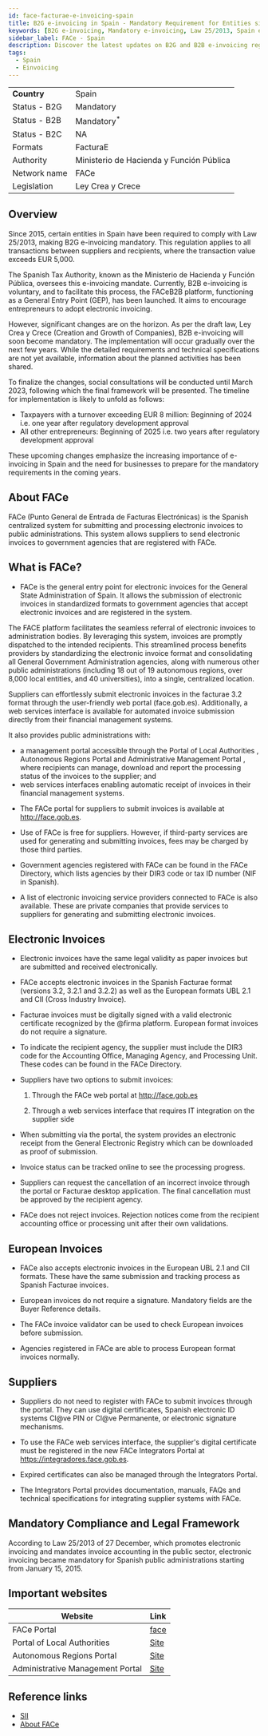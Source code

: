 ```yaml
---
id: face-facturae-e-invoicing-spain
title: B2G e-invoicing in Spain - Mandatory Requirement for Entities since 2015
keywords: [B2G e-invoicing, Mandatory e-invoicing, Law 25/2013, Spain e-invoicing regulation, Spanish Tax Authority, Ministerio de Hacienda y Función Pública, B2B e-invoicing, FACeB2B platform, General Entry Point, GEP, Electronic invoicing, Draft law Ley Crea y Crece, Mandatory B2B e-invoicing]
sidebar_label: FACe - Spain
description: Discover the latest updates on B2G and B2B e-invoicing regulations in Spain. Learn about the mandatory requirements under Law 25/2013 and the upcoming changes proposed by the draft law Ley Crea y Crece. Explore the role of the Spanish Tax Authority and the FACeB2B platform in facilitating electronic invoicing. Get insights into the planned implementation timeline and find out how these developments will impact businesses, including detailed requirements and technical specifications. Stay ahead of the curve and prepare your organization for the mandatory adoption of e-invoicing in Spain.
tags:
  - Spain
  - Einvoicing
---
```


<table  >
    <tr>
      <td align="left"><b>Country</b></td>
        <td align="left">Spain</td>
    </tr>
    <tr>
        <td align="Left">Status - B2G</td>
        <td align="left">Mandatory</td>
    </tr>
  <tr>
        <td align="Left">Status - B2B</td>
        <td align="left">Mandatory<sup>*</sup></td>
    </tr>
  <tr>
        <td align="Left">Status - B2C</td>
        <td align="left">NA</td>
    </tr>
  <tr>
        <td align="left">Formats</td>
        <td align="left">FacturaE</td>
    </tr>
  <tr>
        <td align="left">Authority</td>
        <td align="left">Ministerio de Hacienda y Función Pública</td>
    </tr>
  <tr>
        <td align="left">Network name</td>
        <td align="left">FACe</td>
 </tr>
  <tr>
        <td align="left">Legislation</td>
        <td align="left">Ley Crea y Crece</td>
 </tr>
</table>

## Overview 
Since 2015, certain entities in Spain have been required to comply with Law 25/2013, making B2G e-invoicing mandatory. This regulation applies to all transactions between suppliers and recipients, where the transaction value exceeds EUR 5,000.

The Spanish Tax Authority, known as the Ministerio de Hacienda y Función Pública, oversees this e-invoicing mandate. Currently, B2B e-invoicing is voluntary, and to facilitate this process, the FACeB2B platform, functioning as a General Entry Point (GEP), has been launched. It aims to encourage entrepreneurs to adopt electronic invoicing.

However, significant changes are on the horizon. As per the draft law, Ley Crea y Crece (Creation and Growth of Companies), B2B e-invoicing will soon become mandatory. The implementation will occur gradually over the next few years. While the detailed requirements and technical specifications are not yet available, information about the planned activities has been shared.

To finalize the changes, social consultations will be conducted until March 2023, following which the final framework will be presented. The timeline for implementation is likely to unfold as follows:

* Taxpayers with a turnover exceeding EUR 8 million: Beginning of 2024  i.e. one year after regulatory development approval
* All other entrepreneurs: Beginning of 2025 i.e. two years after regulatory development approval

These upcoming changes emphasize the increasing importance of e-invoicing in Spain and the need for businesses to prepare for the mandatory requirements in the coming years.

## About FACe 

FACe (Punto General de Entrada de Facturas Electrónicas) is the Spanish centralized system for submitting and processing electronic invoices to public administrations. This system allows suppliers to send electronic invoices to government agencies that are registered with FACe. 


## What is FACe?

- FACe is the general entry point for electronic invoices for the General State Administration of Spain. It allows the submission of electronic invoices in standardized formats to government agencies that accept electronic invoices and are registered in the system.

The FACE platform facilitates the seamless referral of electronic invoices to administration bodies. By leveraging this system, invoices are promptly dispatched to the intended recipients. This streamlined process benefits providers by standardizing the electronic invoice format and consolidating all General Government Administration agencies, along with numerous other public administrations (including 18 out of 19 autonomous regions, over 8,000 local entities, and 40 universities), into a single, centralized location.

Suppliers can effortlessly submit electronic invoices in the facturae 3.2 format through the user-friendly web portal (face.gob.es). Additionally, a web services interface is available for automated invoice submission directly from their financial management systems.

It also provides public administrations with:
* a management portal accessible through the Portal of Local Authorities , Autonomous Regions Portal and Administrative Management Portal , where recipients can manage, download and report the processing status of the invoices to the supplier; and
* web services interfaces enabling automatic receipt of invoices in their financial management systems.


- The FACe portal for suppliers to submit invoices is available at http://face.gob.es. 

- Use of FACe is free for suppliers. However, if third-party services are used for generating and submitting invoices, fees may be charged by those third parties.

- Government agencies registered with FACe can be found in the FACe Directory, which lists agencies by their DIR3 code or tax ID number (NIF in Spanish).

- A list of electronic invoicing service providers connected to FACe is also available. These are private companies that provide services to suppliers for generating and submitting electronic invoices.

## Electronic Invoices

- Electronic invoices have the same legal validity as paper invoices but are submitted and received electronically. 

- FACe accepts electronic invoices in the Spanish Facturae format (versions 3.2, 3.2.1 and 3.2.2) as well as the European formats UBL 2.1 and CII (Cross Industry Invoice).

- Facturae invoices must be digitally signed with a valid electronic certificate recognized by the @firma platform. European format invoices do not require a signature.

- To indicate the recipient agency, the supplier must include the DIR3 code for the Accounting Office, Managing Agency, and Processing Unit. These codes can be found in the FACe Directory.

- Suppliers have two options to submit invoices:

  1) Through the FACe web portal at http://face.gob.es

  2) Through a web services interface that requires IT integration on the supplier side

- When submitting via the portal, the system provides an electronic receipt from the General Electronic Registry which can be downloaded as proof of submission. 

- Invoice status can be tracked online to see the processing progress.

- Suppliers can request the cancellation of an incorrect invoice through the portal or Facturae desktop application. The final cancellation must be approved by the recipient agency.

- FACe does not reject invoices. Rejection notices come from the recipient accounting office or processing unit after their own validations.

## European Invoices

- FACe also accepts electronic invoices in the European UBL 2.1 and CII formats. These have the same submission and tracking process as Spanish Facturae invoices.

- European invoices do not require a signature. Mandatory fields are the Buyer Reference details. 

- The FACe invoice validator can be used to check European invoices before submission.

- Agencies registered in FACe are able to process European format invoices normally.

## Suppliers

- Suppliers do not need to register with FACe to submit invoices through the portal. They can use digital certificates, Spanish electronic ID systems Cl@ve PIN or Cl@ve Permanente, or electronic signature mechanisms.

- To use the FACe web services interface, the supplier's digital certificate must be registered in the new FACe Integrators Portal at https://integradores.face.gob.es.

- Expired certificates can also be managed through the Integrators Portal. 

- The Integrators Portal provides documentation, manuals, FAQs and technical specifications for integrating supplier systems with FACe.


## Mandatory Compliance and Legal Framework

According to Law 25/2013 of 27 December, which promotes electronic invoicing and mandates invoice accounting in the public sector, electronic invoicing became mandatory for Spanish public administrations starting from January 15, 2015.

## Important websites

|Website| Link|
|--|--|
|FACe Portal |[face](https://face.gob.es/en)|
|Portal of Local Authorities |[Site](https://ssweb.seap.minhap.es/portalEELL/)|
|Autonomous Regions Portal |[Site](https://ssweb.seap.minhap.es/portalCCAA/)|
|Administrative Management Portal|[Site](https://portalage.seap.minhap.es/)|



## Reference links 
* [SII](https://sede.agenciatributaria.gob.es/Sede/iva/suministro-inmediato-informacion/informacion-general.html)
* [About FACe](https://joinup.ec.europa.eu/collection/spain-center-technology-transfer/solution/general-entry-point-general-administration-e-invoices-face/about)
